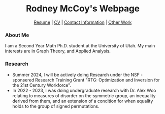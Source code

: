 <h1 align="center"> Rodney McCoy's Webpage</h1>

<div align="center">
  <p> <a href="CV/Resume.pdf">Resume</a> | <a href="CV/CV.pdf">CV</a> | <a href="Calendar.pdf">Contact Information</a> | <a href="https://github.com/RodneyMcCoy/RodneyMcCoy/tree/main/Projects And Writing">Other Work</a> </p>
</div>

<h3 align="left">About Me</h3>
<p>  I am a Second Year Math Ph.D. student at the University of Utah. My main interests are in Graph Theory, and Applied Analysis. </p>


<h3 align="left">Research</h3>
<ul>
  <li> Summer 2024, I will be actively doing Research under the NSF - sponsered Research Training Grant "RTG: Optimization and Inversion for the 21st Century Workforce".
  <li> In 2022 - 2023, I was doing undergraduate research with Dr. Alex Woo relating to measures of disorder on the symmetric group, an inequality derived from them, and an extension of a condition for when equality holds to the group of signed permutations. 
  </li>
</ul>

